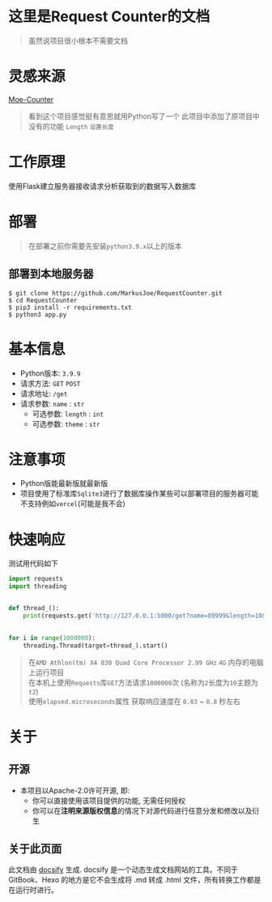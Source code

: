 # 这里是Request Counter的文档
> 虽然说项目很小根本不需要文档

# 灵感来源
[Moe-Counter](https://github.com/MarkusJoe/Moe-counter)
> 看到这个项目感觉挺有意思就用Python写了一个 此项目中添加了原项目中没有的功能 `Length` `设置长度`

# 工作原理
使用Flask建立服务器接收请求分析获取到的数据写入数据库

# 部署
> 在部署之前你需要先安装`python3.9.x`以上的版本 
## 部署到本地服务器
 ```shell
 $ git clone https://github.com/MarkusJoe/RequestCounter.git
 $ cd RequestCounter
 $ pip3 install -r requirements.txt
 $ python3 app.py 
 ```


# 基本信息
- Python版本: `3.9.9`
- 请求方法: `GET` `POST`
- 请求地址: `/get`
- 请求参数: `name` : `str`
  - 可选参数: `length` : `int`
  - 可选参数: `theme` : `str`
  

# 注意事项
- Python版能最新版就最新版
- 项目使用了标准库`Sqlite3`进行了数据库操作某些可以部署项目的服务器可能不支持例如`vercel`(可能是我不会)


# 快速响应
测试用代码如下
```python
import requests
import threading


def thread_():
    print(requests.get('http://127.0.0.1:5000/get?name=89999&length=10&theme=t2').elapsed.microseconds)

    
for i in range(1000000):
    threading.Thread(target=thread_).start()
```
>在`AMD Athlon(tm) X4 830 Quad Core Processor 2.99 GHz` `4G` 内存的电脑上运行项目<br>
> 在本机上使用`Requests`库`GET`方法请求`1000000`次 (名称为`2`长度为`10`主题为`t2`)<br>
> 使用`elapsed.microseconds`属性 获取响应速度在 `0.03` ~ `0.8` 秒左右


# 关于
## 开源
- 本项目以Apache-2.0许可开源, 即:
  - 你可以直接使用该项目提供的功能, 无需任何授权
  - 你可以在**注明来源版权信息**的情况下对源代码进行任意分发和修改以及衍生

## 关于此页面
此文档由 [docsify](https://github.com/docsifyjs/docsify) 生成. docsify 是一个动态生成文档网站的工具。不同于 GitBook、Hexo 的地方是它不会生成将 .md 转成 .html 文件，所有转换工作都是在运行时进行。
 
